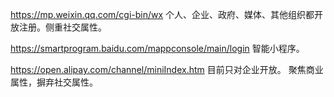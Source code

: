 
https://mp.weixin.qq.com/cgi-bin/wx
个人、企业、政府、媒体、其他组织都开放注册。侧重社交属性。

https://smartprogram.baidu.com/mappconsole/main/login
智能小程序。

https://open.alipay.com/channel/miniIndex.htm
目前只对企业开放。
聚焦商业属性，摒弃社交属性。

